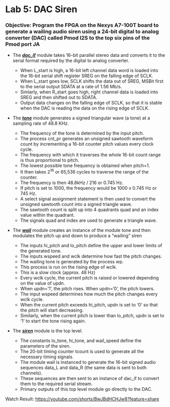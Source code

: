 # Lab 5: DAC Siren

### Objective: Program the FPGA on the Nexys A7-100T board to generate a wailing audio siren using a 24-bit digital to analog converter (DAC) called Pmod I2S to the top six pins of the Pmod port JA 

* The [**_dac_if_**](./dac_if.vhd) module takes 16-bit parallel stereo data and converts it to the serial format required by the digital to analog converter.
  * When L_start is high, a 16-bit left channel data word  is loaded into the 16-bit serial shift register SREG on the falling edge of SCLK.
  * When L_start goes low, SCLK shifts the data out of SREG, MSBit first to the serial output SDATA at a rate of 1.56 Mb/s.
  * Simlarly, when R_start goes high, right channel data is loaded into SREG and then shifted out to SDATA.
  * Output data changes on the falling edge of SCLK, so that it is stable when the DAC is reading the data on the rising edge of SCLK.

* The [**_tone_**](./tone.vhd) module generates a signed triangular wave (a tone) at a sampling rate of 48.8 KHz.
  * The frequency of the tone is determined by the input pitch.
  * The process cnt_pr generates an unsigned sawtooth waveform count by incrementing a 16-bit counter pitch values every clock cycle.
  * The frequency with which it traverses the whole 16-bit count range is thus proportional to pitch.
  * The lowest possible tone frequency is obtained when pitch=1.
  * It then takes 2<sup>16</sup> or 65,536 cycles to traverse the range of the counter.
  * The frequency is then 48.8kHz / 216 or 0.745 Hz.
  * If pitch is set to 1000, the frequency would be 1000 x 0.745 Hz or 745 Hz.
  * A select signal assignment statement is then used to convert the unsigned sawtooth count into a signed triangle wave.
  * The sawtooth count is split up into 4 quadrants quad and an index value within the quadrant.
  * The signals quad and index are used to generate a triangle wave.

* The [**_wail_**](./wail.vhd) module creates an instance of the module tone and then modulates the pitch up and down to produce a “wailing” siren
  * The inputs hi_pitch and lo_pitch define the upper and lower limits of the generated tone.
  * The inputs wspeed and wclk determine how fast the pitch changes.
  * The wailing tone is generated by the process wp.
  * This process is run on the rising edge of wclk.
  * This is a slow clock (approx. 48 Hz)
  * Every wclk cycle, the current pitch is raised or lowered depending on the value of updn.
  * When updn=’1’, the pitch rises. When updn=’0’, the pitch lowers.
  * The input wspeed determines how much the pitch changes every wclk cycle.
  * When the current pitch exceeds hi_pitch, updn is set to ‘0’ so that the pitch will start decreasing.
  * Similarly, when the current pitch is lower than lo_pitch, updn is set to ‘1’ to start the tone rising again.

* The [**_siren_**](./siren.vhd) module is the top level.
  * The constants lo_tone, hi_tone, and wail_speed define the parameters of the siren.
  * The 20-bit timing counter tcount is used to generate all the necessary timing signals.
  * The module wail is instanced to generate the 16-bit signed audio sequences data_L and data_R (the same data is sent to both channels).
  * These sequences are then sent to an instance of dac_if to convert them to the required serial stream.
  * Primary outputs of this top level module go directly to the DAC.

Watch Result: https://youtube.com/shorts/BwJBdHCHJw8?feature=share


